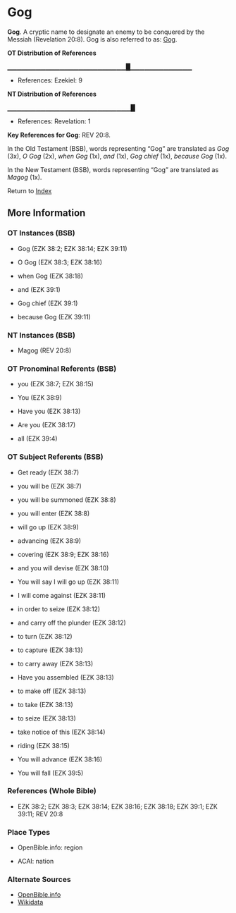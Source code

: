 # Gog
**Gog**. 
A cryptic name to designate an enemy to be conquered by the Messiah (Revelation 20:8). 
Gog is also referred to as: 
[Gog](Gog.md). 


**OT Distribution of References**

▁▁▁▁▁▁▁▁▁▁▁▁▁▁▁▁▁▁▁▁▁▁▁▁▁█▁▁▁▁▁▁▁▁▁▁▁▁▁
* References: Ezekiel: 9

**NT Distribution of References**

▁▁▁▁▁▁▁▁▁▁▁▁▁▁▁▁▁▁▁▁▁▁▁▁▁▁█
* References: Revelation: 1



**Key References for Gog**: 
REV 20:8. 


In the Old Testament (BSB), words representing “Gog” are translated as 
*Gog* (3x), *O Gog* (2x), *when Gog* (1x), *and* (1x), *Gog chief* (1x), *because Gog* (1x). 


In the New Testament (BSB), words representing “Gog” are translated as 
*Magog* (1x). 


Return to [Index](00-Index.md)

## More Information

### OT Instances (BSB)

* Gog (EZK 38:2; EZK 38:14; EZK 39:11)

* O Gog (EZK 38:3; EZK 38:16)

* when Gog (EZK 38:18)

* and (EZK 39:1)

* Gog chief (EZK 39:1)

* because Gog (EZK 39:11)



### NT Instances (BSB)

* Magog (REV 20:8)



### OT Pronominal Referents (BSB)

* you (EZK 38:7; EZK 38:15)

* You (EZK 38:9)

* Have you (EZK 38:13)

* Are you (EZK 38:17)

* all (EZK 39:4)



### OT Subject Referents (BSB)

* Get ready (EZK 38:7)

* you will be (EZK 38:7)

* you will be summoned (EZK 38:8)

* you will enter (EZK 38:8)

* will go up (EZK 38:9)

* advancing (EZK 38:9)

* covering (EZK 38:9; EZK 38:16)

* and you will devise (EZK 38:10)

* You will say I will go up (EZK 38:11)

* I will come against (EZK 38:11)

* in order to seize (EZK 38:12)

* and carry off the plunder (EZK 38:12)

* to turn (EZK 38:12)

* to capture (EZK 38:13)

* to carry away (EZK 38:13)

* Have you assembled (EZK 38:13)

* to make off (EZK 38:13)

* to take (EZK 38:13)

* to seize (EZK 38:13)

* take notice of this (EZK 38:14)

* riding (EZK 38:15)

* You will advance (EZK 38:16)

* You will fall (EZK 39:5)



### References (Whole Bible)

* EZK 38:2; EZK 38:3; EZK 38:14; EZK 38:16; EZK 38:18; EZK 39:1; EZK 39:11; REV 20:8


### Place Types

* OpenBible.info: region

* ACAI: nation



### Alternate Sources

* [OpenBible.info](https://www.openbible.info/geo/ancient/a858723)
* [Wikidata](http://www.wikidata.org/entity/Q629060)



